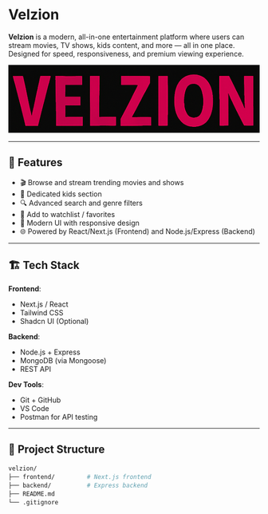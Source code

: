 # Velzion

**Velzion** is a modern, all-in-one entertainment platform where users can stream movies, TV shows, kids content, and more — all in one place. Designed for speed, responsiveness, and premium viewing experience.

![Velzion Banner](public/Velzion_brand.png) <!-- Optional: Add a banner image -->

---

## 🚀 Features

- 🎬 Browse and stream trending movies and shows
- 🧒 Dedicated kids section
- 🔍 Advanced search and genre filters
- 🖤 Add to watchlist / favorites
- 🎨 Modern UI with responsive design
- 🌐 Powered by React/Next.js (Frontend) and Node.js/Express (Backend)

---

## 🏗️ Tech Stack

**Frontend**:
- Next.js / React
- Tailwind CSS
- Shadcn UI (Optional)

**Backend**:
- Node.js + Express
- MongoDB (via Mongoose)
- REST API

**Dev Tools**:
- Git + GitHub
- VS Code
- Postman for API testing

---

## 📁 Project Structure

```bash
velzion/
├── frontend/         # Next.js frontend
├── backend/          # Express backend
├── README.md
└── .gitignore
